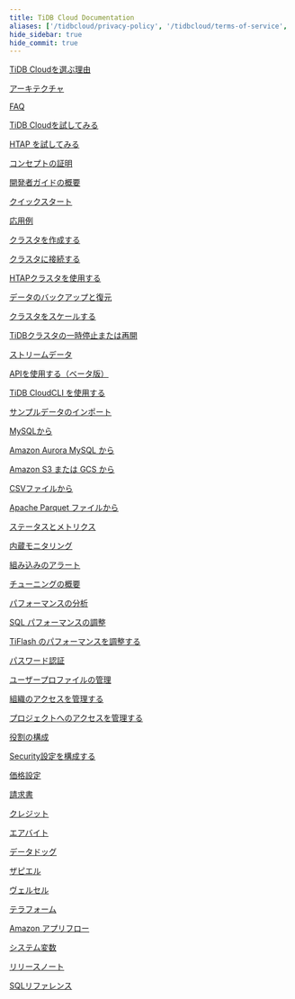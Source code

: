 ```yaml
---
title: TiDB Cloud Documentation
aliases: ['/tidbcloud/privacy-policy', '/tidbcloud/terms-of-service', '/tidbcloud/service-level-agreement']
hide_sidebar: true
hide_commit: true
---
```


<LearningPathContainer platform="tidb-cloud" title="TiDBクラウド" subTitle="TiDB Cloud is a fully-managed Database-as-a-Service (DBaaS) that brings everything great about TiDB to your cloud. Find the guide, samples, and references you need to use TiDB Cloud.">

<LearningPath label="Learn" icon="cloud1">

[TiDB Cloudを選ぶ理由](https://docs.pingcap.com/tidbcloud/tidb-cloud-intro)

[アーキテクチャ](https://docs.pingcap.com/tidbcloud/tidb-cloud-intro#architecture)

[FAQ](https://docs.pingcap.com/tidbcloud/tidb-cloud-faq)

</LearningPath>

<LearningPath label="Try" icon="cloud5">

[TiDB Cloudを試してみる](https://docs.pingcap.com/tidbcloud/tidb-cloud-quickstart)

[HTAP を試してみる](https://docs.pingcap.com/tidbcloud/tidb-cloud-htap-quickstart)

[コンセプトの証明](https://docs.pingcap.com/tidbcloud/tidb-cloud-poc)

</LearningPath>

<LearningPath label="Develop" icon="doc8">

[開発者ガイドの概要](https://docs.pingcap.com/tidbcloud/dev-guide-overview)

[クイックスタート](https://docs.pingcap.com/tidbcloud/dev-guide-build-cluster-in-cloud)

[応用例](https://docs.pingcap.com/tidbcloud/dev-guide-sample-application-spring-boot)

</LearningPath>

<LearningPath label="Maintain" icon="cloud7">

[クラスタを作成する](https://docs.pingcap.com/tidbcloud/create-tidb-cluster)

[クラスタに接続する](https://docs.pingcap.com/tidbcloud/connect-to-tidb-cluster)

[HTAPクラスタを使用する](https://docs.pingcap.com/tidbcloud/tiflash-overview)

[データのバックアップと復元](https://docs.pingcap.com/tidbcloud/backup-and-restore)

[クラスタをスケールする](https://docs.pingcap.com/tidbcloud/scale-tidb-cluster)

[TiDBクラスタの一時停止または再開](https://docs.pingcap.com/tidbcloud/pause-or-resume-tidb-cluster)

[ストリームデータ](http://docs.pingcap.com/tidbcloud/changefeed-overview)

[APIを使用する（ベータ版）](https://docs.pingcap.com/tidbcloud/api-overview)

[TiDB CloudCLI を使用する](https://docs.pingcap.com/tidbcloud/get-started-with-cli)

</LearningPath>

<LearningPath label="Migrate" icon="cloud3">

[サンプルデータのインポート](https://docs.pingcap.com/tidbcloud/import-sample-data)

[MySQLから](https://docs.pingcap.com/tidbcloud/migrate-data-into-tidb)

[Amazon Aurora MySQL から](https://docs.pingcap.com/tidbcloud/migrate-from-aurora-bulk-import)

[Amazon S3 または GCS から](https://docs.pingcap.com/tidbcloud/migrate-from-amazon-s3-or-gcs)

[CSVファイルから](https://docs.pingcap.com/tidbcloud/import-csv-files)

[Apache Parquet ファイルから](https://docs.pingcap.com/tidbcloud/import-csv-files)

</LearningPath>

<LearningPath label="Monitor" icon="cloud6">

[ステータスとメトリクス](https://docs.pingcap.com/tidbcloud/monitor-tidb-cluster)

[内蔵モニタリング](https://docs.pingcap.com/tidbcloud/built-in-monitoring)

[組み込みのアラート](https://docs.pingcap.com/tidbcloud/monitor-built-in-alerting)

</LearningPath>

<LearningPath label="Tune" icon="tidb-cloud-tune">

[チューニングの概要](https://docs.pingcap.com/tidbcloud/tidb-cloud-tune-performance-overview)

[パフォーマンスの分析](https://docs.pingcap.com/tidbcloud/tune-performance)

[SQL パフォーマンスの調整](https://docs.pingcap.com/tidbcloud/tidb-cloud-sql-tuning-overview)

[TiFlash のパフォーマンスを調整する](https://docs.pingcap.com/tidbcloud/tune-tiflash-performance)

</LearningPath>

<LearningPath label="Security" icon="users">

[パスワード認証](https://docs.pingcap.com/tidbcloud/tidb-cloud-password-authentication)

[ユーザープロファイルの管理](https://docs.pingcap.com/tidbcloud/manage-user-access#manage-user-profiles)

[組織のアクセスを管理する](https://docs.pingcap.com/tidbcloud/manage-user-access#manage-organization-access)

[プロジェクトへのアクセスを管理する](https://docs.pingcap.com/tidbcloud/manage-user-access#manage-project-access)

[役割の構成](https://docs.pingcap.com/tidbcloud/manage-user-access#manage-role-access)

[Security設定を構成する](https://docs.pingcap.com/tidbcloud/configure-security-settings)

</LearningPath>

<LearningPath label="Billing" icon="cloud2">

[価格設定](https://en.pingcap.com/tidb-cloud-pricing/)

[請求書](https://docs.pingcap.com/tidbcloud/tidb-cloud-billing#invoices)

[クレジット](https://docs.pingcap.com/tidbcloud/tidb-cloud-billing#credits)

</LearningPath>

<LearningPath label="Integrations" icon="cloud4">

[エアバイト](https://docs.pingcap.com/tidbcloud/integrate-tidbcloud-with-airbyte)

[データドッグ](https://docs.pingcap.com/tidbcloud/monitor-datadog-integration)

[ザピエル](https://docs.pingcap.com/tidbcloud/integrate-tidbcloud-with-zapier)

[ヴェルセル](https://docs.pingcap.com/tidbcloud/integrate-tidbcloud-with-vercel)

[テラフォーム](https://docs.pingcap.com/tidbcloud/terraform-tidbcloud-provider-overview)

[Amazon アプリフロー](https://docs.pingcap.com/tidbcloud/dev-guide-aws-appflow-integration)

</LearningPath>

<LearningPath label="Reference" icon="cloud-dev">

[システム変数](https://docs.pingcap.com/tidbcloud/system-variables)

[リリースノート](https://docs.pingcap.com/tidbcloud/tidb-cloud-release-notes)

[SQLリファレンス](https://docs.pingcap.com/tidbcloud/basic-sql-operations)

</LearningPath>

</LearningPathContainer>
